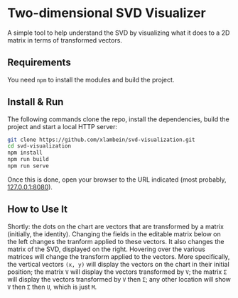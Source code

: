 # Two-dimensional SVD Visualizer

A simple tool to help understand the SVD by visualizing what it does to a 2D matrix in terms of transformed vectors.


## Requirements

You need `npm` to install the modules and build the project.


## Install & Run

The following commands clone the repo, install the dependencies, build the project and start a local HTTP server:

```bash
git clone https://github.com/xlambein/svd-visualization.git
cd svd-visualization
npm install
npm run build
npm run serve
```

Once this is done, open your browser to the URL indicated (most probably, [127.0.0.1:8080](http://127.0.0.1:8080/)).


## How to Use It

Shortly: the dots on the chart are vectors that are transformed by a matrix (initially, the identity).  Changing the fields in the editable matrix below on the left changes the tranform applied to these vectors.  It also changes the matrix of the SVD, displayed on the right.  Hovering over the various matrices will change the transform applied to the vectors.  More specifically, the vertical vectors `(x, y)` will display the vectors on the chart in their initial position; the matrix `V` will display the vectors transformed by `V`; the matrix `Σ` will display the vectors transformed by `V` then `Σ`; any other location will show `V` then `Σ` then `U`, which is just `M`.